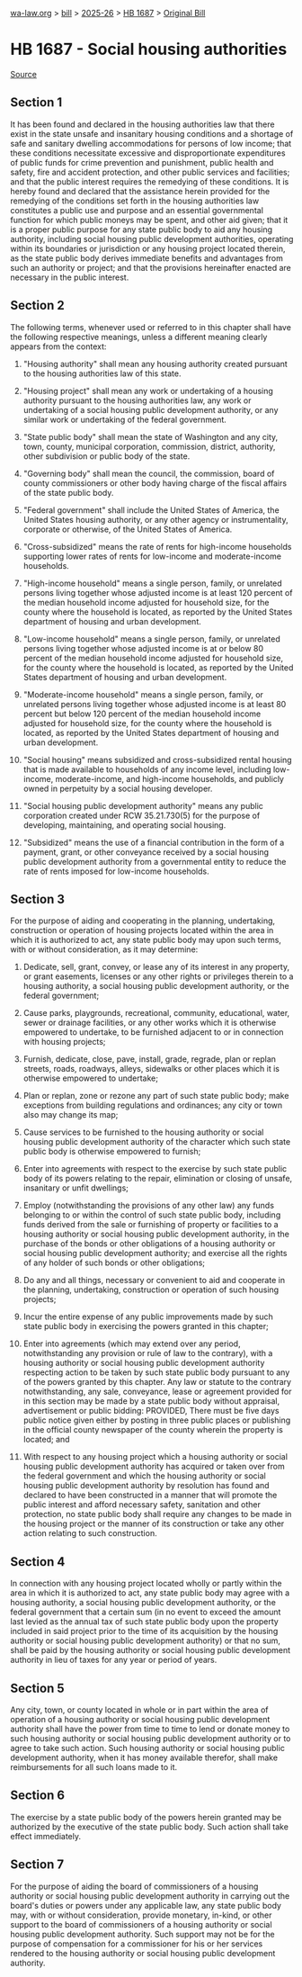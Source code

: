 [wa-law.org](/) > [bill](/bill/) > [2025-26](/bill/2025-26/) > [HB 1687](/bill/2025-26/hb/1687/) > [Original Bill](/bill/2025-26/hb/1687/1/)

# HB 1687 - Social housing authorities

[Source](http://lawfilesext.leg.wa.gov/biennium/2025-26/Pdf/Bills/House%20Bills/1687.pdf)

## Section 1
It has been found and declared in the housing authorities law that there exist in the state unsafe and insanitary housing conditions and a shortage of safe and sanitary dwelling accommodations for persons of low income; that these conditions necessitate excessive and disproportionate expenditures of public funds for crime prevention and punishment, public health and safety, fire and accident protection, and other public services and facilities; and that the public interest requires the remedying of these conditions. It is hereby found and declared that the assistance herein provided for the remedying of the conditions set forth in the housing authorities law constitutes a public use and purpose and an essential governmental function for which public moneys may be spent, and other aid given; that it is a proper public purpose for any state public body to aid any housing authority, including social housing public development authorities, operating within its boundaries or jurisdiction or any housing project located therein, as the state public body derives immediate benefits and advantages from such an authority or project; and that the provisions hereinafter enacted are necessary in the public interest.

## Section 2
The following terms, whenever used or referred to in this chapter shall have the following respective meanings, unless a different meaning clearly appears from the context:

1. "Housing authority" shall mean any housing authority created pursuant to the housing authorities law of this state.

2. "Housing project" shall mean any work or undertaking of a housing authority pursuant to the housing authorities law, any work or undertaking of a social housing public development authority, or any similar work or undertaking of the federal government.

3. "State public body" shall mean the state of Washington and any city, town, county, municipal corporation, commission, district, authority, other subdivision or public body of the state.

4. "Governing body" shall mean the council, the commission, board of county commissioners or other body having charge of the fiscal affairs of the state public body.

5. "Federal government" shall include the United States of America, the United States housing authority, or any other agency or instrumentality, corporate or otherwise, of the United States of America.

6. "Cross-subsidized" means the rate of rents for high-income households supporting lower rates of rents for low-income and moderate-income households.

7. "High-income household" means a single person, family, or unrelated persons living together whose adjusted income is at least 120 percent of the median household income adjusted for household size, for the county where the household is located, as reported by the United States department of housing and urban development.

8. "Low-income household" means a single person, family, or unrelated persons living together whose adjusted income is at or below 80 percent of the median household income adjusted for household size, for the county where the household is located, as reported by the United States department of housing and urban development.

9. "Moderate-income household" means a single person, family, or unrelated persons living together whose adjusted income is at least 80 percent but below 120 percent of the median household income adjusted for household size, for the county where the household is located, as reported by the United States department of housing and urban development.

10. "Social housing" means subsidized and cross-subsidized rental housing that is made available to households of any income level, including low-income, moderate-income, and high-income households, and publicly owned in perpetuity by a social housing developer.

11. "Social housing public development authority" means any public corporation created under RCW 35.21.730(5) for the purpose of developing, maintaining, and operating social housing.

12. "Subsidized" means the use of a financial contribution in the form of a payment, grant, or other conveyance received by a social housing public development authority from a governmental entity to reduce the rate of rents imposed for low-income households.

## Section 3
For the purpose of aiding and cooperating in the planning, undertaking, construction or operation of housing projects located within the area in which it is authorized to act, any state public body may upon such terms, with or without consideration, as it may determine:

1. Dedicate, sell, grant, convey, or lease any of its interest in any property, or grant easements, licenses or any other rights or privileges therein to a housing authority, a social housing public development authority, or the federal government;

2. Cause parks, playgrounds, recreational, community, educational, water, sewer or drainage facilities, or any other works which it is otherwise empowered to undertake, to be furnished adjacent to or in connection with housing projects;

3. Furnish, dedicate, close, pave, install, grade, regrade, plan or replan streets, roads, roadways, alleys, sidewalks or other places which it is otherwise empowered to undertake;

4. Plan or replan, zone or rezone any part of such state public body; make exceptions from building regulations and ordinances; any city or town also may change its map;

5. Cause services to be furnished to the housing authority or social housing public development authority of the character which such state public body is otherwise empowered to furnish;

6. Enter into agreements with respect to the exercise by such state public body of its powers relating to the repair, elimination or closing of unsafe, insanitary or unfit dwellings;

7. Employ (notwithstanding the provisions of any other law) any funds belonging to or within the control of such state public body, including funds derived from the sale or furnishing of property or facilities to a housing authority or social housing public development authority, in the purchase of the bonds or other obligations of a housing authority or social housing public development authority; and exercise all the rights of any holder of such bonds or other obligations;

8. Do any and all things, necessary or convenient to aid and cooperate in the planning, undertaking, construction or operation of such housing projects;

9. Incur the entire expense of any public improvements made by such state public body in exercising the powers granted in this chapter;

10. Enter into agreements (which may extend over any period, notwithstanding any provision or rule of law to the contrary), with a housing authority or social housing public development authority respecting action to be taken by such state public body pursuant to any of the powers granted by this chapter. Any law or statute to the contrary notwithstanding, any sale, conveyance, lease or agreement provided for in this section may be made by a state public body without appraisal, advertisement or public bidding: PROVIDED, There must be five days public notice given either by posting in three public places or publishing in the official county newspaper of the county wherein the property is located; and

11. With respect to any housing project which a housing authority or social housing public development authority has acquired or taken over from the federal government and which the housing authority or social housing public development authority by resolution has found and declared to have been constructed in a manner that will promote the public interest and afford necessary safety, sanitation and other protection, no state public body shall require any changes to be made in the housing project or the manner of its construction or take any other action relating to such construction.

## Section 4
In connection with any housing project located wholly or partly within the area in which it is authorized to act, any state public body may agree with a housing authority, a social housing public development authority, or the federal government that a certain sum (in no event to exceed the amount last levied as the annual tax of such state public body upon the property included in said project prior to the time of its acquisition by the housing authority or social housing public development authority) or that no sum, shall be paid by the housing authority or social housing public development authority in lieu of taxes for any year or period of years.

## Section 5
Any city, town, or county located in whole or in part within the area of operation of a housing authority or social housing public development authority shall have the power from time to time to lend or donate money to such housing authority or social housing public development authority or to agree to take such action. Such housing authority or social housing public development authority, when it has money available therefor, shall make reimbursements for all such loans made to it.

## Section 6
The exercise by a state public body of the powers herein granted may be authorized by the executive of the state public body. Such action shall take effect immediately.

## Section 7
For the purpose of aiding the board of commissioners of a housing authority or social housing public development authority in carrying out the board's duties or powers under any applicable law, any state public body may, with or without consideration, provide monetary, in-kind, or other support to the board of commissioners of a housing authority or social housing public development authority. Such support may not be for the purpose of compensation for a commissioner for his or her services rendered to the housing authority or social housing public development authority.
